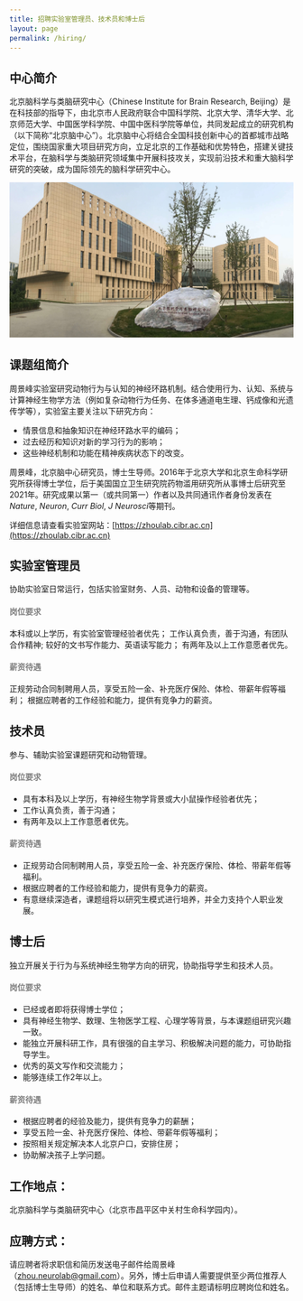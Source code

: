 ```yaml
---
title: 招聘实验室管理员、技术员和博士后
layout: page
permalink: /hiring/
---
```


## 中心简介

北京脑科学与类脑研究中心（Chinese Institute for Brain Research, Beijing）是在科技部的指导下，由北京市人民政府联合中国科学院、北京大学、清华大学、北京师范大学、中国医学科学院、中国中医科学院等单位，共同发起成立的研究机构（以下简称“北京脑中心”）。北京脑中心将结合全国科技创新中心的首都城市战略定位，围绕国家重大项目研究方向，立足北京的工作基础和优势特色，搭建关键技术平台，在脑科学与类脑研究领域集中开展科技攻关，实现前沿技术和重大脑科学研究的突破，成为国际领先的脑科学研究中心。

<p align="center">
  <img width="800" src="/assets/CIBR.jpg">
</p>

## 课题组简介

周景峰实验室研究动物行为与认知的神经环路机制。结合使用行为、认知、系统与计算神经生物学方法（例如复杂动物行为任务、在体多通道电生理、钙成像和光遗传学等），实验室主要关注以下研究方向：
* 情景信息和抽象知识在神经环路水平的编码；
* 过去经历和知识对新的学习行为的影响；
* 这些神经机制和功能在精神疾病状态下的改变。

周景峰，北京脑中心研究员，博士生导师。2016年于北京大学和北京生命科学研究所获得博士学位，后于美国国立卫生研究院药物滥用研究所从事博士后研究至2021年。研究成果以第一（或共同第一）作者以及共同通讯作者身份发表在*Nature*, *Neuron*, *Curr Biol*, *J Neurosci*等期刊。

详细信息请查看实验室网站：[https://zhoulab.cibr.ac.cn](https://zhoulab.cibr.ac.cn)

## 实验室管理员

协助实验室日常运行，包括实验室财务、人员、动物和设备的管理等。

<h4 style="color:gray">岗位要求</h4>

本科或以上学历，有实验室管理经验者优先；
工作认真负责，善于沟通，有团队合作精神;
较好的文书写作能力、英语读写能力；
有两年及以上工作意愿者优先。

<h4 style="color:gray">薪资待遇</h4>

正规劳动合同制聘用人员，享受五险一金、补充医疗保险、体检、带薪年假等福利；
根据应聘者的工作经验和能力，提供有竞争力的薪资。

## 技术员

参与、辅助实验室课题研究和动物管理。

<h4 style="color:gray">岗位要求</h4>

* 具有本科及以上学历，有神经生物学背景或大小鼠操作经验者优先；
* 工作认真负责，善于沟通；
* 有两年及以上工作意愿者优先。

<h4 style="color:gray">薪资待遇</h4>

* 正规劳动合同制聘用人员，享受五险一金、补充医疗保险、体检、带薪年假等福利。
* 根据应聘者的工作经验和能力，提供有竞争力的薪资。
* 有意继续深造者，课题组将以研究生模式进行培养，并全力支持个人职业发展。

## 博士后

独立开展关于行为与系统神经生物学方向的研究，协助指导学生和技术人员。

<h4 style="color:gray">岗位要求</h4>

* 已经或者即将获得博士学位；
* 具有神经生物学、数理、生物医学工程、心理学等背景，与本课题组研究兴趣一致。
* 能独立开展科研工作，具有很强的自主学习、积极解决问题的能力，可协助指导学生。
* 优秀的英文写作和交流能力；
* 能够连续工作2年以上。

<h4 style="color:gray">薪资待遇</h4>

* 根据应聘者的经验及能力，提供有竞争力的薪酬；
* 享受五险一金、补充医疗保险、体检、带薪年假等福利；
* 按照相关规定解决本人北京户口，安排住房；
* 协助解决孩子上学问题。

## 工作地点：

北京脑科学与类脑研究中心（北京市昌平区中关村生命科学园内）。

## 应聘方式：

请应聘者将求职信和简历发送电子邮件给周景峰（[zhou.neurolab@gmail.com](zhou.neurolab@gmail.com)）。另外，博士后申请人需要提供至少两位推荐人（包括博士生导师）的姓名、单位和联系方式。邮件主题请标明应聘岗位和姓名。
